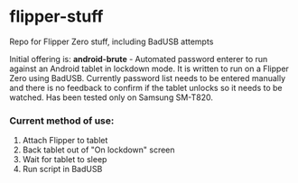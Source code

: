 # flipper-stuff
Repo for Flipper Zero stuff, including BadUSB attempts

Initial offering is:
**android-brute** - Automated password enterer to run against an Android tablet in lockdown mode. It is written to run on a Flipper Zero using BadUSB. Currently password list needs to be entered manually and there is no feedback to confirm if the tablet unlocks so it needs to be watched. Has been tested only on Samsung SM-T820.

### Current method of use:
1. Attach Flipper to tablet
2. Back tablet out of "On lockdown" screen
3. Wait for tablet to sleep
4. Run script in BadUSB
